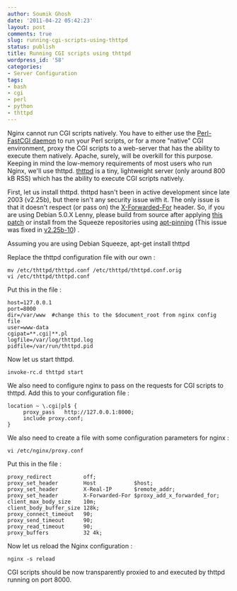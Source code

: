 ```yaml
---
author: Soumik Ghosh
date: '2011-04-22 05:42:23'
layout: post
comments: true
slug: running-cgi-scripts-using-thttpd
status: publish
title: Running CGI scripts using thttpd
wordpress_id: '58'
categories:
- Server Configuration
tags:
- bash
- cgi
- perl
- python
- thttpd
---
```


Nginx cannot run CGI scripts natively. You have to either use the [Perl-FastCGI daemon][1] to run your Perl scripts, or for a more "native" CGI
environment, proxy the CGI scripts to a web-server that has the ability to
execute them natively. Apache, surely, will be overkill for this purpose.
Keeping in mind the low-memory requirements of most users who run Nginx, we'll
use thttpd. [thttpd][2] is a tiny, lightweight server (only around 800 kB RSS)
which has the ability to execute CGI scripts natively.

First, let us install thttpd. thttpd hasn't been in active development since
late 2003 (v2.25b), but there isn't any security issue with it. The only issue
is that it doesn't respect (or pass on) the [X-Forwarded-For][3] header. So,
if you are using Debian 5.0.X Lenny, please build from source after applying
[this patch][4] or install from the Squeeze repositories using [apt-pinning][5] (This issue was fixed in [v2.25b-10][6]) .

Assuming you are using Debian Squeeze,
	apt-get install thttpd

Replace the thttpd configuration file with our own :

	mv /etc/thttpd/thttpd.conf /etc/thttpd/thttpd.conf.orig
	vi /etc/thttpd/thttpd.conf

Put this in the file :

    
    host=127.0.0.1
    port=8000
    dir=/var/www  #change this to the $document_root from nginx config file
    user=www-data
    cgipat=**.cgi|**.pl
    logfile=/var/log/thttpd.log
    pidfile=/var/run/thttpd.pid

  
Now let us start thttpd.

	invoke-rc.d thttpd start

We also need to configure nginx to pass on the requests for CGI scripts to
thttpd. Add this to your configuration file :

    
    location ~ \.cgi|pl$ {
         proxy_pass   http://127.0.0.1:8000;
         include proxy.conf;
    }

  
We also need to create a file with some configuration parameters for nginx :

	vi /etc/nginx/proxy.conf

Put this in the file :

    
    proxy_redirect          off;
    proxy_set_header        Host            $host;
    proxy_set_header        X-Real-IP       $remote_addr;
    proxy_set_header        X-Forwarded-For $proxy_add_x_forwarded_for;
    client_max_body_size    10m;
    client_body_buffer_size 128k;
    proxy_connect_timeout   90;
    proxy_send_timeout      90;
    proxy_read_timeout      90;
    proxy_buffers           32 4k;

  
Now let us reload the Nginx configuration :

	nginx -s reload

CGI scripts should be now transparently proxied to and executed by thttpd
running on port 8000.

   [1]: http://www.nginxlibrary.com/perl-fastcgi/ (Setting up Perl FastCGI with Nginx)
   [2]: http://www.acme.com/software/thttpd/ (thttpd home page)
   [3]: http://en.wikipedia.org/wiki/X-Forwarded-For
   [4]: http://wiki.nginx.org/index.php?title=ThttpdRealIP&action=raw&anchor=thttpd.patch
   [5]: http://jaqque.sbih.org/kplug/apt-pinning.html (Apt-Pinning)
   [6]: http://packages.debian.org/changelogs/pool/main/t/thttpd/thttpd_2.25b-11/changelog#versionversion2.25b-10

